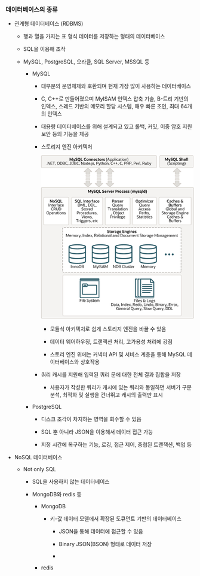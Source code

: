### 데이터베이스의 종류

- 관계형 데이터베이스 (RDBMS)
  
  - 행과 열을 가지는 표 형식 데이터를 저장하는 형태의 데이터베이스
  
  - SQL을 이용해 조작
  
  - MySQL, PostgreSQL, 오라클, SQL Server, MSSQL 등
    
    - MySQL
      
      - 대부분의 운영체제와 호환되며 현재 가장 많이 사용하는 데이터베이스
      
      - C, C++로 만들어졌으며 MyISAM 인덱스 압축 기술, B-트리 기반의 인덱스, 스레드 기반의 메모리 할당 시스템, 매우 빠른 조인, 최대 64개의 인덱스
      
      - 대용량 데이터베이스를 위해 설계되고 있고 롤백, 커밋, 이중 암호 지원 보안 등의 기능을 제공
      
      - 스토리지 엔진 아키텍처
        
        ![](../../_image/mysql-architecture.png)
        
        - 모듈식 아키텍처로 쉽게 스토리지 엔진을 바꿀 수 있음
        
        - 데이터 웨어하우징, 트랜잭션 처리, 고가용성 처리에 강점
        
        - 스토리 엔진 위에는 커넥터 API 및 서비스 계층을 통해 MySQL 데이터베이스와 상호작용
      
      - 쿼리 캐시를 지원해 입력된 쿼리 문에 대한 전체 결과 집합을 저장
        
        - 사용자가 작성한 쿼리가 캐시에 있는 쿼리와 동일하면 서버가 구문 분석, 최적화 및 실행을 건너뛰고 캐시의 출력만 표시
    
    - PostgreSQL
      
      - 디스크 조각이 차지하는 영역을 회수할 수 있음
      
      - SQL 뿐 아니라 JSON을 이용해서 데이터 접근 가능
      
      - 지정 시간에 복구하는 기능, 로깅, 접근 제어, 중첩된 트랜잭션, 백업 등

- NoSQL 데이터베이스
  
  - Not only SQL
    
    - SQL을 사용하지 않는 데이터베이스
    
    - MongoDB와 redis 등
      
      - MongoDB
        
        - 키-값 데이터 모델에서 확장된 도큐먼트 기반의 데이터베이스
          
          - JSON을 통해 데이터에 접근할 수 있음
          
          - Binary JSON(BSON) 형태로 데이터 저장
          
          - 
      
      - redis
